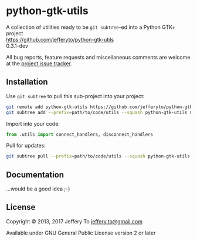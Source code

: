 # python-gtk-utils

A collection of utilities ready to be `git subtree`-ed into a Python
GTK+ project  
<https://github.com/jefferyto/python-gtk-utils>  
0.3.1-dev

All bug reports, feature requests and miscellaneous comments are welcome
at the [project issue tracker][].

[project issue tracker]: https://github.com/jefferyto/python-gtk-utils/issues

## Installation

Use `git subtree` to pull this sub-project into your project:

```sh
git remote add python-gtk-utils https://github.com/jefferyto/python-gtk-utils.git
git subtree add --prefix=path/to/code/utils --squash python-gtk-utils main
```

Import into your code:

```python
from .utils import connect_handlers, disconnect_handlers
```

Pull for updates:

```sh
git subtree pull --prefix=path/to/code/utils --squash python-gtk-utils main
```

## Documentation

...would be a good idea ;-)

## License

Copyright &copy; 2013, 2017 Jeffery To <jeffery.to@gmail.com>

Available under GNU General Public License version 2 or later
